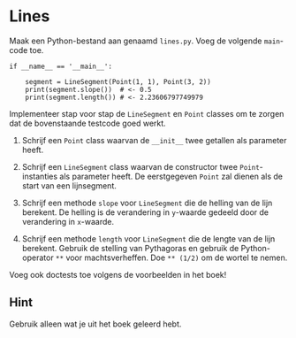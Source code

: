 # Lines

Maak een Python-bestand aan genaamd `lines.py`. Voeg de volgende `main`-code toe.

    if __name__ == '__main__':

        segment = LineSegment(Point(1, 1), Point(3, 2))
        print(segment.slope())  # <- 0.5
        print(segment.length()) # <- 2.23606797749979

Implementeer stap voor stap de `LineSegment` en `Point` classes om te zorgen dat de bovenstaande testcode goed werkt.

1.  Schrijf een `Point` class waarvan de `__init__` twee getallen als parameter heeft.

2.  Schrijf een `LineSegment` class waarvan de constructor twee `Point`-instanties als parameter heeft. De eerstgegeven `Point` zal dienen als de start van een lijnsegment.

3.  Schrijf een methode `slope` voor `LineSegment` die de helling van de lijn berekent. De helling is de verandering in `y`-waarde gedeeld door de verandering in `x`-waarde.

4.  Schrijf een methode `length` voor `LineSegment` die de lengte van de lijn berekent. Gebruik de stelling van Pythagoras en gebruik de Python-operator `**` voor machtsverheffen. Doe `** (1/2)` om de wortel te nemen.

Voeg ook doctests toe volgens de voorbeelden in het boek!

## Hint

Gebruik alleen wat je uit het boek geleerd hebt.
